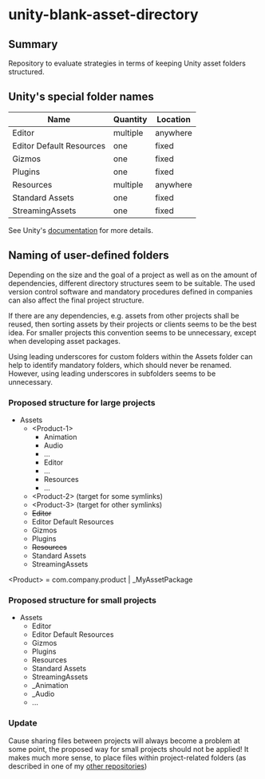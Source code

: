 # unity-blank-asset-directory

## Summary
Repository to evaluate strategies in terms of keeping Unity asset folders structured.

## Unity's special folder names

| Name                     | Quantity | Location |
|--------------------------|----------|----------|
| Editor                   | multiple | anywhere |
| Editor Default Resources | one      | fixed    |
| Gizmos                   | one      | fixed    |
| Plugins                  | one      | fixed    |
| Resources                | multiple | anywhere |
| Standard Assets          | one      | fixed    |
| StreamingAssets          | one      | fixed    |

See Unity's [documentation](https://docs.unity3d.com/Manual/SpecialFolders.html) for more details.

## Naming of user-defined folders

Depending on the size and the goal of a project as well as on the amount of dependencies, different directory structures seem to be suitable. The used version control software and mandatory procedures defined in companies can also affect the final project structure.

If there are any dependencies, e.g. assets from other projects shall be reused, then sorting assets by their projects or clients seems to be the best idea. For smaller projects this convention seems to be unnecessary, except when developing asset packages.

Using leading underscores for custom folders within the Assets folder can help to identify mandatory folders, which should never be renamed. However, using leading underscores in subfolders seems to be unnecessary.

### Proposed structure for large projects
- Assets
    - &lt;Product-1&gt;
        - Animation
        - Audio
        - ...
        - Editor
        - ...
        - Resources
        - ...
    - &lt;Product-2&gt; (target for some symlinks)
    - &lt;Product-3&gt; (target for other symlinks)
    - ~~Editor~~
    - Editor Default Resources
    - Gizmos
    - Plugins
    - ~~Resources~~
    - Standard Assets
    - StreamingAssets
    
&lt;Product&gt; = com.company.product | _MyAssetPackage
  
### Proposed structure for small projects
- Assets
    - Editor
    - Editor Default Resources
    - Gizmos
    - Plugins
    - Resources
    - Standard Assets
    - StreamingAssets
    - _Animation
    - _Audio
    - ...
    
### Update

Cause sharing files between projects will always become a problem at some point, the proposed way for small projects should not be applied! It makes much more sense, to place files within project-related folders (as described in one of my [other repositories](https://github.com/lars-wobus/unity-test-git-submodules))
